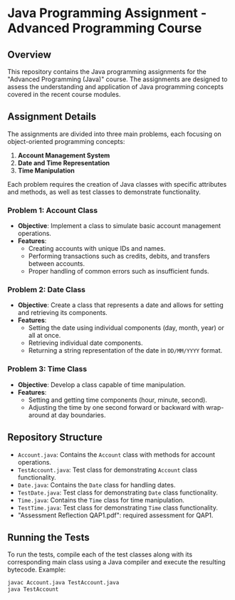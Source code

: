 # Java Programming Assignment - Advanced Programming Course

## Overview
This repository contains the Java programming assignments for the "Advanced Programming (Java)" course. The assignments are designed to assess the understanding and application of Java programming concepts covered in the recent course modules.

## Assignment Details
The assignments are divided into three main problems, each focusing on object-oriented programming concepts:
1. **Account Management System**
2. **Date and Time Representation**
3. **Time Manipulation**

Each problem requires the creation of Java classes with specific attributes and methods, as well as test classes to demonstrate functionality.

### Problem 1: Account Class
- **Objective**: Implement a class to simulate basic account management operations.
- **Features**:
  - Creating accounts with unique IDs and names.
  - Performing transactions such as credits, debits, and transfers between accounts.
  - Proper handling of common errors such as insufficient funds.

### Problem 2: Date Class
- **Objective**: Create a class that represents a date and allows for setting and retrieving its components.
- **Features**:
  - Setting the date using individual components (day, month, year) or all at once.
  - Retrieving individual date components.
  - Returning a string representation of the date in `DD/MM/YYYY` format.

### Problem 3: Time Class
- **Objective**: Develop a class capable of time manipulation.
- **Features**:
  - Setting and getting time components (hour, minute, second).
  - Adjusting the time by one second forward or backward with wrap-around at day boundaries.

## Repository Structure
- `Account.java`: Contains the `Account` class with methods for account operations.
- `TestAccount.java`: Test class for demonstrating `Account` class functionality.
- `Date.java`: Contains the `Date` class for handling dates.
- `TestDate.java`: Test class for demonstrating `Date` class functionality.
- `Time.java`: Contains the `Time` class for time manipulation.
- `TestTime.java`: Test class for demonstrating `Time` class functionality.
- "Assessment Reflection QAP1.pdf": required assessment for QAP1.

## Running the Tests
To run the tests, compile each of the test classes along with its corresponding main class using a Java compiler and execute the resulting bytecode. Example:
```bash
javac Account.java TestAccount.java
java TestAccount

